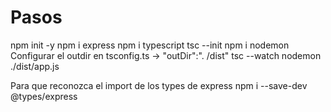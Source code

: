 # Pasos

npm init -y
npm i express
npm i typescript
tsc --init
npm i nodemon
Configurar el outdir en tsconfig.ts -> "outDir":". /dist"
tsc --watch
nodemon ./dist/app.js

Para que reconozca el import de los types de express
npm i --save-dev @types/express
